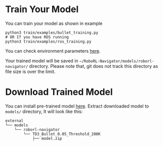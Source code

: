 # Train Your Model

You can train your model as shown in example
```shell
python3 train/examples/bullet_training.py
# OR If you have ROS running
python3 train/examples/ros_training.py
```
You can check environment parameters [here](environments.md).<br>

Your trained model will be saved in `~/RoboRL-Navigator/models/roborl-navigator/` directory.
Please note that, git does not track this directory as file size is over the limit.

# Download Trained Model

You can install pre-trained model [here](https://drive.google.com/file/d/1EMeIu4W3FPgGrlhQ_Q8RUQBGgJ0cb7uQ/view?usp=sharing).
Extract downloaded model to `models/` directory, It will look like this:
```shell
external
└── models
    └── roborl-navigator
        └── TD3_Bullet_0.05_Threshold_200K
            ├── model.zip
```